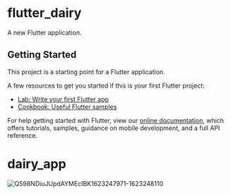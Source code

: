 # flutter_dairy

A new Flutter application.

## Getting Started

This project is a starting point for a Flutter application.

A few resources to get you started if this is your first Flutter project:

- [Lab: Write your first Flutter app](https://flutter.dev/docs/get-started/codelab)
- [Cookbook: Useful Flutter samples](https://flutter.dev/docs/cookbook)

For help getting started with Flutter, view our
[online documentation](https://flutter.dev/docs), which offers tutorials,
samples, guidance on mobile development, and a full API reference.
# dairy_app
![Q598NDiuJUpdAYMEcIBK1623247971-1623248110](https://user-images.githubusercontent.com/82754459/121372736-78cf2800-c979-11eb-82a5-d7133c809a41.gif)

